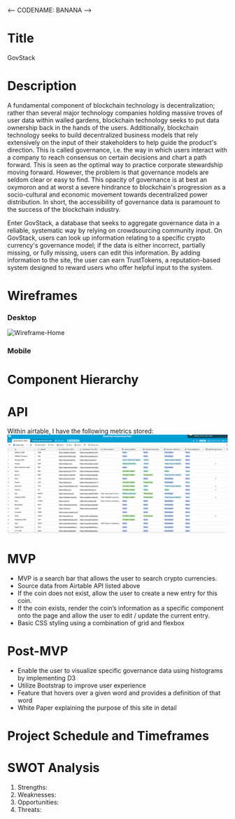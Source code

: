 <-- CODENAME: BANANA -->

# Title
GovStack

# Description
<p>
A fundamental component of blockchain technology is decentralization; rather than several major technology companies holding massive troves of user data within walled
gardens, blockchain technology seeks to put data ownership back in the hands of the users. Additionally, blockchain technology seeks to build decentralized business models
that rely extensively on the input of their stakeholders to help guide the product's direction. This is called governance, i.e. the way in which users interact with a company
to reach consensus on certain decisions and chart a path forward. This is seen as the optimal way to practice corporate stewardship moving forward. However, the problem is that
governance models are seldom clear or easy to find. This opacity of governance is at best an oxymoron and at worst a severe hindrance to blockchain's progression as a 
socio-cultural and economic movement towards decentralized power distribution. In short, the accessibility of governance data is paramount to the success of the blockchain 
industry.
</p>

<p>
Enter GovStack, a database that seeks to aggregate governance data in a reliable, systematic way by relying on crowdsourcing community input. On GovStack, users can 
look up information relating to a specific crypto currency's governance model; if the data is either incorrect, partially missing, or fully missing, users can edit this
information. By adding information to the site, the user can earn TrustTokens, a reputation-based system designed to reward users who offer helpful input to the 
system.
</p>

# Wireframes
### Desktop
![Wireframe-Home](https://github.com/robisonJohn/GovStack/blob/main/images/webpage-home.drawio)
### Mobile

# Component Hierarchy


# API 
Within airtable, I have the following metrics stored:
![Governance Data](/images/governance.png)


# MVP
<ul>
  <li>MVP is a search bar that allows the user to search crypto currencies.</li>
  <li>Source data from Airtable API listed above</li>
  <li>If the coin does not exist, allow the user to create a new entry for this coin.</li> 
  <li>If the coin exists, render the coin’s information as a specific component onto the page and allow the user to edit / update the current entry.</li>
  <li>Basic CSS styling using a combination of grid and flexbox</li>
</ul>

# Post-MVP
<ul>
  <li>Enable the user to visualize specific governance data using histograms by implementing D3</li>
  <li>Utilize Bootstrap to improve user experience</li>
  <li>Feature that hovers over a given word and provides a definition of that word</li>
  <li>White Paper explaining the purpose of this site in detail</li>
</ul>

# Project Schedule and Timeframes



# SWOT Analysis
<ol>
  <li>Strengths: </li>
  <li>Weaknesses: </li>
  <li>Opportunities: </li>
  <li>Threats: </li>
</ol>
